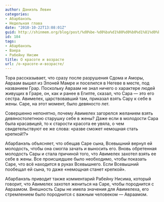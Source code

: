 ```yaml
---
author: Даниэль Левин
categories:
- Абарбанэль
- Недельная глава
date: "2010-10-22T13:08:01Z"
guid: http://shinmem.org/blog/post/%d0%be-%d0%ba%d1%80%d0%b0%d1%81%d0%be%d1%82%d0%b5-%d0%b8-%d0%b2%d0%be%d0%b7%d1%80%d0%b0%d1%81%d1%82%d0%b5
id: 184
tags:
- Абарбанэль
- Ваера
- Рабейну Нисим
title: О красоте и возрасте
url: /о-красоте-и-возрасте/
---
```

<!--more-->

Тора рассказывает, что сразу после разрушения Сдома и Аморы, Авраам вышел из Элоней Мамре и поселился в Негеве в месте, под названием Грар. Поскольку Авраам не знал ничего о характере людей живущих в Граре, он, как и ранее в Египте, сказал, что Сара — это его сестра. Авимелех, царствовавший там, приказал взять Сару к себе в жены. Саре, на этот момент, было девяносто лет.

Совершенно непонятно, почему Авимелех загорелся желанием взять девяностолетнюю старушку себе в жены? Даже если в молодости Сара была красавицей, то к старости красота ее увяла, о чем свидетельствуют ее же слова: «разве сможет немощная стать крепкой!?»

Абарбанэль объясняет, что обещав Саре сына, Всевышний вернул ей молодость, чтобы она смогла зачать и выносить его. Вновь обретенная молодость Сары и стала причиной того, что Авимелех захотел взять ее себе в жены. Все происшедшее было необходимо, чтобы показать Саре, что всё находится в руках Всевышнего. Если Всевышний пообещал ей сына, то даже «немощная станет крепкой».

Абарбанэль приводит также комментарий Рабейну Нисима, который говорит, что Авимелех захотел жениться на Саре, чтобы породнится с Авраамом. Внешность Сары не имела значения для Авимелеха, его стремлением было породнится с важным человеком — Авраамом.
